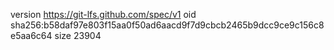 version https://git-lfs.github.com/spec/v1
oid sha256:b58daf97e803f15aa0f50ad6aacd9f7d9cbcb2465b9dcc9ce9c156c8e5aa6c64
size 23904
